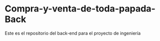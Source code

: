 # Compra-y-venta-de-toda-papada-Back
Este es el repositorio del back-end para el proyecto de ingeniería

